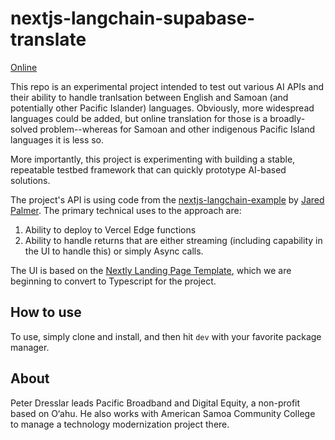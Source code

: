 # nextjs-langchain-supabase-translate

[Online](https://nextjs-langchain-supabase-translate.vercel.app/)

This repo is an experimental project intended to test out various AI APIs and their ability to handle tranlsation between English and Samoan (and potentially other Pacific Islander) languages. Obviously, more widespread languages could be added, but online translation for those is a broadly-solved problem--whereas for Samoan and other indigenous Pacific Island languages it is less so.

More importantly, this project is experimenting with building a stable, repeatable testbed framework that can quickly prototype AI-based solutions.

The project's API is using code from the [nextjs-langchain-example](https://github.com/jaredpalmer/nextjs-langchain-example) by [Jared Palmer](https://github.com/jaredpalmer). The primary technical uses to the approach are:

1. Ability to deploy to Vercel Edge functions
2. Ability to handle returns that are either streaming (including capability in the UI to handle this) or simply Async calls.

The UI is based on the [Nextly Landing Page Template](https://github.com/surjithctly/nextly-template.git), which we are beginning to convert to Typescript for the project. 

## How to use

To use, simply clone and install, and then hit `dev` with your favorite package manager.

## About

Peter Dresslar leads Pacific Broadband and Digital Equity, a non-profit based on O‘ahu. He also works with American Samoa Community College to manage a technology modernization project there.